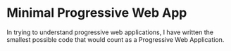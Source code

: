 # Minimal Progressive Web App

In trying to understand progressive web applications, I have written the 
smallest possible code that would count as a Progressive Web Application.

